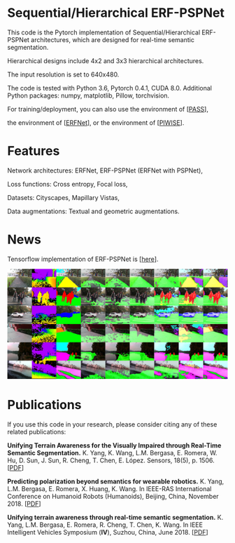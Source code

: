 # Sequential/Hierarchical ERF-PSPNet

This code is the Pytorch implementation of Sequential/Hierarchical ERF-PSPNet architectures, which are designed for real-time semantic segmentation.

Hierarchical designs include 4x2 and 3x3 hierarchical architectures.

The input resolution is set to 640x480.

The code is tested with Python 3.6, Pytorch 0.4.1, CUDA 8.0.
Additional Python packages: numpy, matplotlib, Pillow, torchvision.

For training/deployment, you can also use the environment of [[PASS](https://github.com/elnino9ykl/PASS)],

the environment of [[ERFNet](https://github.com/Eromera/erfnet_pytorch)],
or the environment of [[PIWISE](https://github.com/bodokaiser/piwise)].

# Features

Network architectures: ERFNet, ERF-PSPNet (ERFNet with PSPNet),

Loss functions: Cross entropy, Focal loss,

Datasets: Cityscapes, Mapillary Vistas,

Data augmentations: Textual and geometric augmentations.

# News

Tensorflow implementation of ERF-PSPNet is [[here](https://github.com/Katexiang/ERF-PSPNET)].


![Example segmentation](figure_comparison.jpg?raw=true "Example segmentation")


# Publications
If you use this code in your research, please consider citing any of these related publications:

**Unifying Terrain Awareness for the Visually Impaired through Real-Time Semantic Segmentation.**
K. Yang, K. Wang, L.M. Bergasa, E. Romera, W. Hu, D. Sun, J. Sun, R. Cheng, T. Chen, E. López.
Sensors, 18(5), p. 1506. [[PDF](http://www.mdpi.com/1424-8220/18/5/1506/pdf)]

**Predicting polarization beyond semantics for wearable robotics.**
K. Yang, L.M. Bergasa, E. Romera, X. Huang, K. Wang.
In IEEE-RAS International Conference on Humanoid Robots (Humanoids), Beijing, China, November 2018. [[PDF](http://wangkaiwei.org/file/publications/humanoids2018_kailun.pdf)]

**Unifying terrain awareness through real-time semantic segmentation.**
K. Yang, L.M. Bergasa, E. Romera, R. Cheng, T. Chen, K. Wang.
In IEEE Intelligent Vehicles Symposium (**IV**), Suzhou, China, June 2018. [[PDF](http://wangkaiwei.org/file/publications/iv2018_kailun.pdf)]
